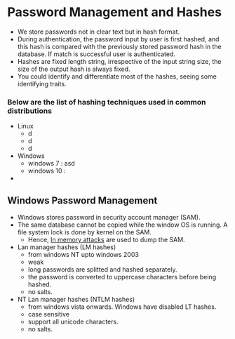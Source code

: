 # Password Management and Hashes

* We store passwords not in clear text but in hash format.
* During authentication, the password input by user is first hashed, and this hash is compared with the previously stored password hash in the database. If match is successful user is authenticated.
* Hashes are fixed length string, irrespective of the input string size, the size of the output hash is always fixed.
* You could identify and differentiate most of the hashes, seeing some identifying traits.

### Below are the list of hashing techniques used in common distributions

* Linux
  * d
  * d
  * d
* Windows
  * windows 7 : asd
  * windows 10 : 
* 
## Windows Password Management

* Windows stores password in security account manager \(SAM\).
* The same database cannot be copied while the window OS is running. A file system lock is done by kernel on the SAM.
  * Hence, [In memory attacks]() are used to dump the SAM. 
* Lan manager hashes \(LM hashes\)
  * from windows NT upto windows 2003
  * weak
  * long passwords are splitted and hashed separately.
  * the password is converted to uppercase characters before being hashed.
  * no salts.
* NT Lan manager hashes \(NTLM hashes\)
  * from windows vista onwards. Windows have disabled LT hashes.
  * case sensitive
  * support all unicode characters.
  * no salts.

